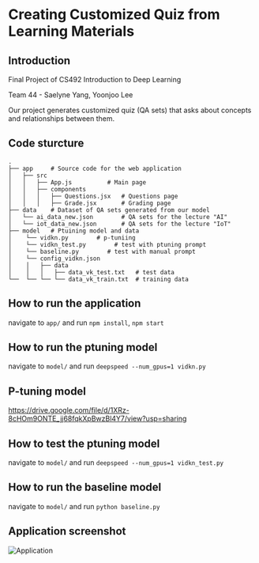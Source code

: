 # Creating Customized Quiz from Learning Materials

## Introduction

Final Project of CS492 Introduction to Deep Learning

Team 44 - Saelyne Yang, Yoonjoo Lee

Our project generates customized quiz (QA sets) that asks about concepts and relationships between them.

## Code sturcture

    .
    ├── app     # Source code for the web application
    │   ├── src
    │   │   ├── App.js          # Main page
    │   │   ├── components
    │   │   │   ├── Questions.jsx   # Questions page
    │   │   │   ├── Grade.jsx       # Grading page
    ├── data    # Dataset of QA sets generated from our model
    │   └── ai_data_new.json        # QA sets for the lecture "AI"
    │   └── iot_data_new.json       # QA sets for the lecture "IoT"
    ├── model   # Ptuining model and data
    │    └── vidkn.py        # p-tuniing 
    │    └── vidkn_test.py        # test with ptuning prompt
    │    └── baseline.py        # test with manual prompt
    │    └── config_vidkn.json        
    │    │   ├── data
    │    │   │   ├── data_vk_test.txt   # test data
    └──  └── └── └── data_vk_train.txt  # training data

    

## How to run the application

navigate to `app/` and run `npm install`, `npm start`

## How to run the ptuning model

navigate to `model/` and run `deepspeed --num_gpus=1 vidkn.py`

## P-tuning model

https://drive.google.com/file/d/1XRz-8cHOm9ONTE_jj68fqkXpBwzBl4Y7/view?usp=sharing

## How to test the ptuning model

navigate to `model/` and run `deepspeed --num_gpus=1 vidkn_test.py`

## How to run the baseline model

navigate to `model/` and run `python baseline.py`

## Application screenshot

![Application](./main.png)
